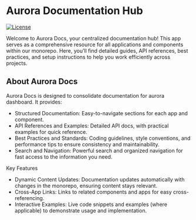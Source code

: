 # Aurora Documentation Hub

[![License](https://img.shields.io/badge/License-Apache%202.0-blue.svg)](LICENSE)

Welcome to Aurora Docs, your centralized documentation hub! This app serves as a comprehensive resource for all applications and components within our monorepo. Here, you’ll find detailed guides, API references, best practices, and setup instructions to help you work efficiently across projects.

## About Aurora Docs

Aurora Docs is designed to consolidate documentation for aurora dashboard. It provides:

- Structured Documentation: Easy-to-navigate sections for each app and component.
- API References and Examples: Detailed API docs, with practical examples for quick reference.
- Best Practices and Standards: Coding guidelines, style conventions, and performance tips to ensure consistency and maintainability.
- Search and Navigation: Powerful search and organized navigation for fast access to the information you need.

Key Features

- Dynamic Content Updates: Documentation updates automatically with changes in the monorepo, ensuring content stays relevant.
- Cross-App Links: Links to related components and apps for easy cross-referencing.
- Interactive Examples: Live code snippets and examples (where applicable) to demonstrate usage and implementation.

